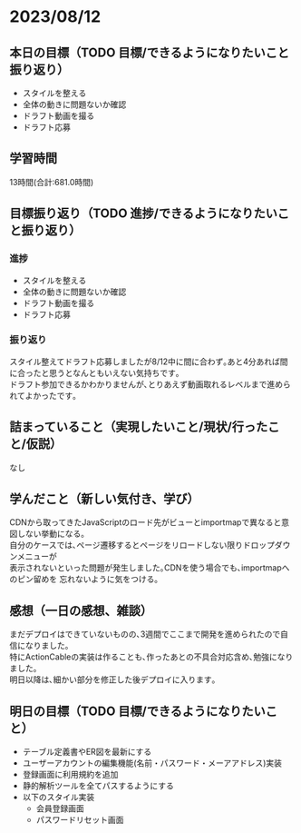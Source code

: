 # 2023/08/12
## 本日の目標（TODO 目標/できるようになりたいこと振り返り）
- スタイルを整える
- 全体の動きに問題ないか確認
- ドラフト動画を撮る
- ドラフト応募
## 学習時間
13時間(合計:681.0時間)
## 目標振り返り（TODO 進捗/できるようになりたいこと振り返り）
### 進捗
- スタイルを整える
- 全体の動きに問題ないか確認
- ドラフト動画を撮る
- ドラフト応募
### 振り返り
スタイル整えてドラフト応募しましたが8/12中に間に合わず｡あと4分あれば間に合ったと思うとなんともいえない気持ちです｡  
ドラフト参加できるかわかりませんが､とりあえず動画取れるレベルまで進められてよかったです｡
## 詰まっていること（実現したいこと/現状/行ったこと/仮説）
なし
## 学んだこと（新しい気付き、学び）
CDNから取ってきたJavaScriptのロード先がビューとimportmapで異なると意図しない挙動になる｡  
自分のケースでは､ページ遷移するとページをリロードしない限りドロップダウンメニューが  
表示されないといった問題が発生しました｡CDNを使う場合でも､importmapへのピン留めを
忘れないように気をつける｡
## 感想（一日の感想、雑談）
まだデプロイはできていないものの､3週間でここまで開発を進められたので自信になりました｡  
特にActionCableの実装は作ることも､作ったあとの不具合対応含め､勉強になりました｡  
明日以降は､細かい部分を修正した後デプロイに入ります｡
## 明日の目標（TODO 目標/できるようになりたいこと）
- テーブル定義書やER図を最新にする
- ユーザーアカウントの編集機能(名前・パスワード・メーアアドレス)実装
- 登録画面に利用規約を追加
- 静的解析ツールを全てパスするようにする
- 以下のスタイル実装
  - 会員登録画面
  - パスワードリセット画面